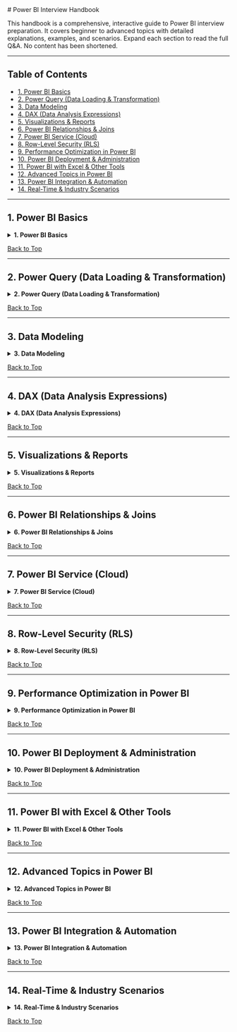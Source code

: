 <div id="top"></div>
# Power BI Interview Handbook

This handbook is a comprehensive, interactive guide to Power BI interview preparation. 
It covers beginner to advanced topics with detailed explanations, examples, and scenarios. 
Expand each section to read the full Q&A. No content has been shortened.

---

## Table of Contents

- [1. Power BI Basics](#1.-power-bi-basics)
- [2. Power Query (Data Loading & Transformation)](#2.-power-query-data-loading--transformation)
- [3. Data Modeling](#3.-data-modeling)
- [4. DAX (Data Analysis Expressions)](#4.-dax-data-analysis-expressions)
- [5. Visualizations & Reports](#5.-visualizations--reports)
- [6. Power BI Relationships & Joins](#6.-power-bi-relationships--joins)
- [7. Power BI Service (Cloud)](#7.-power-bi-service-cloud)
- [8. Row-Level Security (RLS)](#8.-row-level-security-rls)
- [9. Performance Optimization in Power BI](#9.-performance-optimization-in-power-bi)
- [10. Power BI Deployment & Administration](#10.-power-bi-deployment--administration)
- [11. Power BI with Excel & Other Tools](#11.-power-bi-with-excel--other-tools)
- [12. Advanced Topics in Power BI](#12.-advanced-topics-in-power-bi)
- [13. Power BI Integration & Automation](#13.-power-bi-integration--automation)
- [14. Real-Time & Industry Scenarios](#14.-real-time--industry-scenarios)

---

## 1. Power BI Basics

<details>
<summary><strong>1. Power BI Basics</strong></summary>

#### Q: What is Power BI and why is it used?
Answer:
Power BI is a Business Intelligence and Data Visualization tool developed by Microsoft. It enables organizations to connect to multiple data sources, transform raw data into meaningful insights, and present them through interactive dashboards and reports.
Power BI helps users:
Analyze large and diverse data easily without complex coding.
Automate reporting and refresh cycles.
Make data-driven decisions using real-time dashboards.
Share insights securely within teams or across the organization.
It’s used widely for:
Executive dashboards
Sales & financial performance tracking
Data storytelling & predictive insights
Integrating data from cloud and on-prem sources (Excel, SQL, Azure, etc.)

#### Q: Explain the main components of Power BI.
Answer:
Power BI’s ecosystem includes several tools and services:

#### Q: What is the difference between Power BI Desktop, Power BI Service, and Power BI Mobile?
In short: Desktop is for building, Service is for sharing, and Mobile is for viewing.

#### Q: What data sources can Power BI connect to?
Answer:
Power BI supports over 100+ data connectors, including:
Databases: SQL Server, MySQL, PostgreSQL, Oracle, DB2, Snowflake
Files: Excel, CSV, XML, JSON, PDF
Cloud Services: Azure SQL, Google BigQuery, AWS Redshift
Online Services: SharePoint, Salesforce, Dynamics 365, Facebook Ads, Google Analytics
APIs and Web: REST APIs, Web scraping
Streaming data: Azure Stream Analytics, IoT Hubs

#### Q: Explain the Power BI workflow from data source to dashboard.
Answer:
The Power BI workflow has 5 major steps:
Connect: Import or connect to data sources (Excel, SQL, etc.)
Transform: Clean and shape the data in Power Query Editor (remove nulls, split columns, etc.)
Model: Build relationships between tables, create DAX measures.
Visualize: Use charts, KPIs, maps, etc., to build reports in Power BI Desktop.
Publish: Upload the .pbix file to Power BI Service → create dashboards, set refresh, share securely.

#### Q: When would you use Power BI over Excel?
Answer:
While Excel is great for analysis, Power BI is better for automation, visualization, and collaboration.
You’d use Power BI when:
You need interactive dashboards instead of static sheets.
You need real-time data refresh from multiple sources.
You want to share securely across teams.
You need to handle large datasets (millions of rows).
You require data modeling with relationships, not just flat tables.
Example:
If a company wants daily updated sales dashboards from SQL and Excel, Power BI automates the process and removes manual reporting.

#### Q: How would you handle data refresh issues in Power BI Service?
Answer:
To handle data refresh issues:
Check Gateway Status: Ensure the on-premises gateway is online and configured correctly.
Check Data Source Credentials: Update credentials in Power BI Service → Dataset → Settings → Data Source Credentials.
Review Error Logs: Use the Refresh History tab to identify the cause (timeout, authentication, etc.).
Optimize Query: Simplify transformations to ensure query folding is maintained.
Reduce Dataset Size: Load only required columns and rows.
Schedule Refresh Properly: Avoid overlapping refresh times.
If issues persist, perform manual refresh in Desktop to isolate the error before republishing.

</details>


[Back to Top](#top)


---

## 2. Power Query (Data Loading & Transformation)

<details>
<summary><strong>2. Power Query (Data Loading & Transformation)</strong></summary>

#### Q: What is Power Query Editor in Power BI?
Answer:
Power Query Editor is the ETL (Extract, Transform, Load) layer in Power BI.
It allows you to:
Connect to multiple data sources
Clean, merge, and reshape data
Remove errors, duplicates, nulls
Prepare the dataset before loading into the data model
All transformations are recorded as “Applied Steps” and executed in sequence.

#### Q: Explain M language.
Answer:
Power Query uses M (Mashup) Language, a case-sensitive functional language.
It stands for “Data Mashup” and is used for defining transformations.
Every action in Power Query (like removing columns or renaming fields) translates into M code.
Example:
= Table.SelectColumns(Source, {"CustomerName", "Sales"})
You can open the Advanced Editor in Power Query to view or customize this code.

#### Q: What are applied steps in Power Query?
Answer:
Every change you make (e.g., remove column, rename, split) is recorded in the Applied Steps pane.
These steps are executed sequentially when the query runs, making it reproducible and auditable.
You can reorder, rename, or delete steps anytime.

#### Q: What are the common data transformation options available?
Common transformations include:
Remove Duplicates
Replace Values
Split Column
Group By
Pivot / Unpivot Columns
Add Conditional Columns
Merge / Append Queries
Change Data Types
Extract Text / Numbers
Trim / Clean / Uppercase / Lowercase
These transformations ensure the data is structured and standardized before modeling.

#### Q: How do you handle null or missing values?
Answer:
You can handle missing values in Power Query by:
Replacing nulls: Using “Replace Values” (e.g., null → 0 or “Unknown”).
Filtering them out: Remove rows with nulls.
Filling values: “Fill Down” or “Fill Up” to propagate previous/next values.
Conditional logic: Use custom column formulas like:
if [Sales] = null then 0 else [Sales]

#### Q: Difference between Remove Columns vs Choose Columns.

#### Q: How would you merge two tables in Power Query?
Answer:
Merging combines columns from two queries based on a matching key (like SQL JOIN).
Steps:
Go to Home → Merge Queries.
Select two tables and the matching key column.
Choose join type (Inner, Left Outer, Right Outer, Full Outer).
Expand the new column to bring related fields.
Example: Merging Sales and Customer tables on CustomerID.

#### Q: How can you append data from multiple sources?
Answer:
Appending stacks tables vertically (like UNION in SQL).
Use it when both tables have the same column structure.
Steps:
Home → Append Queries
Select the tables (e.g., Sales_Q1, Sales_Q2)
Result: Combined dataset with all rows together.

#### Q: What is the use of “Group By” in Power Query?
Answer:
“Group By” summarizes data at a higher level, similar to SQL GROUP BY.
Example: To find total sales by region.
Steps:
Select column (e.g., Region) → Home → Group By
Choose operation (Sum, Count, Average)
Example formula:
= Table.Group(Sales, {"Region"}, {{"Total Sales", each List.Sum([Sales]), type number}})

</details>


[Back to Top](#top)


---

## 3. Data Modeling

<details>
<summary><strong>3. Data Modeling</strong></summary>

#### Q: What is a data model in Power BI?
Answer:
A data model is the foundation of Power BI — it organizes data into related tables to enable efficient reporting and analysis.
It defines:
Relationships between tables (facts and dimensions)
Hierarchies (Year → Month → Day)
DAX measures and calculated columns
Metadata such as column formats, categories, and data types.

#### Q: What are relationships in Power BI?
Answer:
Relationships link tables based on common columns (keys), allowing data to be analyzed across multiple tables.
Example: Sales table (Fact) linked to Customer table (Dimension) using CustomerID.
Power BI automatically uses these links during visual interactions.

#### Q: Types of relationships

#### Q: Explain cardinality and cross filter direction.
Cardinality: Defines relationship type (1:1, 1:*, :).
Cross filter direction: Controls data flow between tables (Single or Both).
Single: Filters flow in one direction.
Both: Used for complex models but can cause ambiguity.

#### Q: What is the importance of normalization and denormalization?
Power BI generally prefers denormalized (star schema) models for efficiency.

#### Q: What is the role of surrogate keys?
Answer:
Surrogate keys are artificial unique identifiers (like integer IDs) used when no natural key exists or to improve join efficiency.
They ensure uniqueness across tables and make relationship mapping easier.

#### Q: How would you handle circular dependency between tables?
Answer:
Circular dependency occurs when relationships or DAX formulas reference each other in a loop.
To fix:
Reevaluate DAX calculations.
Break unnecessary bidirectional filters.
Use intermediate tables or bridge tables to simplify relationships.

#### Q: How do you decide which table should be a dimension or fact table?
Answer:
Rule of thumb:
Numeric and additive data → Fact table
Descriptive or categorical info → Dimension table

</details>


[Back to Top](#top)


---

## 4. DAX (Data Analysis Expressions)

<details>
<summary><strong>4. DAX (Data Analysis Expressions)</strong></summary>

#### Q: What is DAX?
Answer:
DAX is a formula language used to create calculations, aggregations, and business logic in Power BI, Excel Power Pivot, and Analysis Services.
It’s similar to Excel formulas but works on columnar data and relationships.

#### Q: Difference between calculated columns and measures

#### Q: What are DAX data types?
Common DAX data types include:
Whole Number
Decimal Number
Currency
Date/Time
Boolean
Text
Blank

#### Q: What is row context vs filter context?
Row Context: Exists when a formula is evaluated for each row (e.g., calculated column).
Filter Context: Comes from slicers, filters, or CALCULATE(), determining which rows are included in a calculation.
Example:
TotalSales = CALCULATE(SUM(Sales[Amount]), Region[Name] = "East")
Here CALCULATE creates a new filter context.

</details>


[Back to Top](#top)


---

## 5. Visualizations & Reports

<details>
<summary><strong>5. Visualizations & Reports</strong></summary>

Conceptual Understanding

#### Q: What types of visualizations are available in Power BI?
Answer:
Power BI provides a wide range of visuals to represent data interactively. These visuals can be native, custom, or AI-based.
1️⃣ Core Visuals
Bar/Column Charts: Compare categorical values (e.g., Sales by Region).
Line/Area Charts: Show trends over time (e.g., Monthly Revenue).
Pie/Donut Charts: Show proportion of total (e.g., Market Share).
Table/Matrix: Display detailed and aggregated data with drill options.
Scatter/Bubble Charts: Show relationships between numerical values (e.g., Sales vs. Profit).
2️⃣ Advanced Visuals
Funnel Chart: Visualize sequential processes (e.g., sales pipeline).
Waterfall Chart: Show running total changes (e.g., profit breakdown).
Gauge/KPI Card: Show performance vs. target.
Tree Map: Hierarchical representation using nested rectangles.
Map & Filled Map: Visualize data geographically.
3️⃣ AI & Custom Visuals
Key Influencers Visual: Finds factors affecting an outcome.
Decomposition Tree: Breaks down metrics step-by-step.
Smart Narrative: Automatically generates data stories.
Q&A Visual: Allows users to ask questions in natural language.
Tip:
You can also import visuals from AppSource Marketplace for specific industries (e.g., Gantt charts, bullet charts, heat maps).

#### Q: When would you use a matrix vs a table?
Example:
To show Sales by Year and Product Category, a Matrix is ideal — you can expand/collapse categories dynamically.

#### Q: What are slicers and filters?
Answer:
Both slicers and filters control the visible data in visuals, but they differ in usage and scope.
Slicer: A visual element users interact with on the report page (acts like a button).
Example: Slicer for “Year” or “Region.”
Affects visuals on the same report page.
Filters: Configuration options used in the report design to limit data.
Levels: Visual-level, Page-level, Report-level, Drill-through filters.
Difference:

#### Q: What are KPI cards and how are they used?
Answer:
KPI (Key Performance Indicator) cards are visuals that display current performance vs. target with color-coded indicators.
Example:
A KPI card can show:
Actual Sales: ₹1.2M
Target Sales: ₹1M
 Green arrow = On track
❌ Red arrow = Below target
DAX Example:
KPI Status = 
IF([Total Sales] >= [Target], "On Track", "Below Target")
Used for:
Financial dashboards
Sales goals
Operational metrics
Tip:
You can use the Goal feature in Power BI Service for more dynamic, team-based KPI tracking.

#### Q: What is drill-through and drill-down functionality?
Answer:
Drill-Down:
Allows users to navigate hierarchical data (e.g., Year → Quarter → Month → Day) within the same visual.
Enable “Drill mode” using the forked arrow icon.
Helps users explore details at multiple levels.
Drill-Through:
Takes the user to a different report page filtered for the selected item.
Example: Right-click a region in a map → go to “Region Details” page showing KPIs for that region.
Tip: Combine drill-down and drill-through for powerful interactive storytelling dashboards.

#### Q: What is the use of bookmarks in Power BI?
Answer:
Bookmarks capture the current state of a report — including filters, visuals, and selections — allowing you to:
Save custom views.
Create report navigation buttons.
Build presentations or guided analytics experiences.
Example:
Create a “Profit View” bookmark (with filters on “High Profit”) and another for “Low Profit,” then toggle using buttons.
Steps:
Configure visuals and filters.
View → Bookmarks → Add → Name it.
Use “Button → Action → Bookmark” to navigate.

#### Q: How do you create custom tooltips?
Answer:
Custom tooltips allow you to display detailed information or visuals when hovering over a data point.
Steps:
Create a new report page (e.g., “Tooltip Page”).
Design visuals to display as tooltip content.
In “Page Information,” toggle Tooltip = ON.
In your main visual → Format → Tooltip → Select that page.
Example:
Hovering over a product bar could show a tooltip page with:
Product name
Profit trend
Category share %

 Practical Questions

#### Q: How can you create dynamic titles in Power BI visuals?
Answer:
Dynamic titles automatically change based on user selections or filters using DAX and the “fx” conditional formatting feature.
Example:
Dynamic Title = 
"Sales Report for " & SELECTEDVALUE(Region[RegionName], "All Regions")
Steps:
Create the DAX measure above.
Select visual → Format → Title → fx → Choose “Field Value” → Select measure.
Output Example:
“Sales Report for North Region”
“Sales Report for All Regions”
This helps make dashboards interactive and personalized.

#### Q: What is conditional formatting and where can you apply it?
Answer:
Conditional formatting lets you change colors, font, or icons dynamically based on data values.
Where you can apply it:
Tables / Matrix: Background, font color, icons.
Charts: Data color based on measure.
Cards / KPIs: Change color by threshold.
Example:
If profit < 0 → red, else green.
Profit Color = IF([Profit] < 0, "Red", "Green")
Then apply under Format → Conditional Formatting → Field Value.
Tip:
You can use “Color Scales” for gradient-based visuals (e.g., red → yellow → green for performance).

#### Q: How would you highlight top 5 or bottom 5 values in a chart?
Answer:
Use DAX ranking combined with conditional formatting.
Example DAX:
Rank Sales = RANKX(ALL(Customer), [Total Sales])
Top 5 Flag = IF([Rank Sales] <= 5, 1, 0)
Then apply conditional formatting:
Color = Blue when Top 5 Flag = 1
Gray otherwise.
Alternatively, you can use:
Filters pane → Top N Filter → Show Top 5 by [Total Sales].
Use Case:
Highlight top customers, products, or stores in dashboards to focus on key contributors.

 Bonus: Visualization Design Best Practices
Keep it simple: Avoid clutter; focus on key insights.
Use consistent colors: Maintain brand identity and readability.
Add KPIs at the top: Key metrics should be visible at first glance.
Limit visuals per page (max 8–10).
Use bookmarks + buttons for storytelling.
Enable tooltips and hover explanations.
Use slicers strategically instead of multiple filters.

</details>


[Back to Top](#top)


---

## 6. Power BI Relationships & Joins

<details>
<summary><strong>6. Power BI Relationships & Joins</strong></summary>

#### Q: How do you create relationships between tables?
Answer:
Relationships connect tables in Power BI using common key columns (like CustomerID, ProductID). They define how data from one table relates to another.
Steps to Create:
Go to Model View.
Drag the key column from one table to the corresponding column in another table.
Verify relationship type (One-to-Many, Single/Both direction).
Optionally manage in Model → Manage Relationships window.
Example:
Customer[CustomerID] → Sales[CustomerID] (One customer → many sales).
Benefits:
Enables cross-table filtering.
Allows DAX functions (like RELATED() or USERELATIONSHIP()) to work properly.
Builds foundation for star schema design.

#### Q: What is the difference between active and inactive relationships?
Answer:
Power BI allows only one active relationship between two tables at a time, but you can have multiple inactive ones.
To use an inactive relationship:
Sales by Ship Date = 
CALCULATE(
    SUM(Sales[Amount]),
    USERELATIONSHIP(Sales[ShipDate], 'Date'[Date])
)
Why it’s useful:
When the same tables relate via multiple date fields (e.g., OrderDate, ShipDate, DueDate).

#### Q: How does Power BI automatically detect relationships?
Answer:
Power BI’s auto-detect feature scans column names and data types when importing data and:
Finds potential key matches (like CustomerID).
Suggests relationship types (1:* or *:1).
Automatically creates them when confidence is high.
You can adjust this in:
File → Options → Data Load → Auto Detect Relationships After Data is Loaded
Tip:
Always validate automatically detected relationships — wrong joins can cause incorrect aggregations.

#### Q: What happens if you delete a relationship between tables?
Answer:
If you delete a relationship:
DAX functions like RELATED() or LOOKUPVALUE() may fail.
Cross-table filters and interactions stop working.
Some visuals may display incorrect or blank values.
To fix it, re-establish the relationship manually or use a bridge table (for many-to-many scenarios).

#### Q: What is the difference between merge (Power Query) and relationship (Data Model)?
Example:
Merge when combining “Customer Info” with “Sales Data” for a single dataset.
Relationship when you want to reuse dimension tables in multiple reports.

 Summary:
Always use relationships (not merges) in modeling.
Maintain star schema for performance and simplicity.
Use USERELATIONSHIP() for alternate links.

</details>


[Back to Top](#top)


---

## 7. Power BI Service (Cloud)

<details>
<summary><strong>7. Power BI Service (Cloud)</strong></summary>

#### Q: What is Power BI Service (Cloud)?
Answer:
Power BI Service is Microsoft’s cloud-based SaaS platform where you can:
Publish Power BI Desktop reports (.pbix files)
Create dashboards
Share and collaborate across teams
Schedule automatic data refresh
Manage permissions and workspaces
It’s accessible at https://app.powerbi.com.
Core Roles:
Developers: Publish reports and datasets.
Consumers: View and interact with dashboards.
Admins: Manage access, governance, and data refresh.

#### Q: What is a workspace in Power BI Service?
Answer:
A workspace is a collaborative environment where teams can manage related Power BI content (reports, dashboards, datasets, dataflows).
Workspace Components:
Datasets
Reports
Dashboards
Dataflows
Apps
Tip:
Use workspaces for structured deployment pipelines — e.g., Dev → Test → Prod.

#### Q: What are dashboards in Power BI?
Answer:
A dashboard is a single-page, real-time summary of key insights.
It consolidates visuals pinned from multiple reports.
Key Features:
Interactive tiles: Each tile links back to its report.
Alerts: Set threshold-based alerts (e.g., when profit < target).
Real-time updates: Supports live data streaming.
Difference from Report:

#### Q: What are apps in Power BI Service?
Answer:
Power BI Apps are packaged collections of dashboards and reports shared with users or groups.
Purpose:
Simplifies access for business users.
Provides version control and standardized deployment.
Ideal for enterprise rollouts.
Steps to Create:
Create or select a workspace.
Publish reports & dashboards.
Click Create App → Configure → Publish.
Example:
A “Sales Analytics App” may include multiple dashboards for different departments.

#### Q: What is a dataset refresh and how do you schedule it?
Answer:
A dataset refresh updates Power BI data with the latest information from connected sources.
Types:
Manual Refresh: Triggered from Power BI Service or Desktop.
Scheduled Refresh: Configured to run automatically (up to 8 times/day for Pro, 48 for Premium).
Steps:
Go to Dataset → Schedule Refresh.
Set frequency, time, and time zone.
Ensure gateway and credentials are valid.
Tip:
Monitor refresh history for errors and use email alerts for failures.

#### Q: What are gateways? Explain personal and enterprise gateways.
Answer:
A Power BI Gateway acts as a secure bridge between on-premises data sources and Power BI Service.
Example:
An enterprise gateway connects to an on-prem SQL Server so dashboards refresh automatically every morning.

#### Q: How do you share reports securely with team members?
Answer:
Secure sharing can be achieved through:
Direct Sharing: Share dashboard link with Power BI users via “Share” option.
Workspaces: Assign roles (Viewer, Contributor, etc.).
Apps: Distribute dashboards to large user groups securely.
Export Options: Embed in Teams, SharePoint, or PowerPoint.
RLS (Row-Level Security): Restrict data visibility by user.
Tip:
Only users with Power BI Pro (or in Premium capacity) can view shared content.

#### Q: How do you manage dataset refresh failures?
Answer:
Steps to troubleshoot refresh issues:
Check Gateway status (must be online).
Re-enter credentials under Dataset → Settings → Data source credentials.
Examine Refresh History for error logs.
Optimize data model for performance (remove unused columns).
Ensure APIs or database connections are not timed out.
Set alerts to get notified automatically on failure.
If issue persists, manually refresh in Desktop to isolate the source (query error or gateway misconfiguration).

💡 Best Practices in Power BI Service
Always store sensitive data in secure workspaces.
Use deployment pipelines (Dev → Test → Prod).
Assign minimal permissions — follow least privilege principle.
Monitor refresh logs and usage metrics regularly.
Use dataflows for reusability and consistency.

</details>


[Back to Top](#top)


---

## 8. Row-Level Security (RLS)

<details>
<summary><strong>8. Row-Level Security (RLS)</strong></summary>

This is a very common interview topic for Power BI developers and admins because it involves data governance, user-level access, and DAX logic.

 Conceptual Understanding

#### Q: What is RLS in Power BI?
Answer:
Row-Level Security (RLS) is a feature in Power BI that restricts data visibility for different users based on defined rules.
Instead of creating multiple reports for each user or department, you can apply filters that dynamically control what data a user can see — all within the same report.
Example:
A sales manager should only see data for their assigned region.
An HR analyst should only see employees from their department.
RLS works by applying DAX filters to tables in the data model.
Benefits:
Enhanced data security
Centralized report management
Performance optimization (reduced data volume per user)

#### Q: How do you implement RLS in Power BI Desktop?
Answer:
Steps:
Open your Power BI Desktop file.
Go to Modeling → Manage Roles.
Click Create → New Role.
Choose a table → Apply DAX filter.
Example:
[Region] = "North"
Save and publish the report.
Test it using View As Roles in Power BI Desktop.
Example Scenario:
If your dataset has a Sales table with a Region column, you can create roles like:
North Manager: [Region] = "North"
South Manager: [Region] = "South"
When the report is published, assign users to these roles in Power BI Service.

#### Q: Difference between static and dynamic RLS
Static RLS → simpler, but not scalable.
Dynamic RLS → preferred for enterprise reports where hundreds of users access the same dashboard.

#### Q: What is the role of USERPRINCIPALNAME() and USERNAME() in RLS?
Answer:
These are DAX functions used in Dynamic RLS to identify the currently logged-in user.
Use Case Example:
[Email] = USERPRINCIPALNAME()
This filter ensures each logged-in user sees only the data corresponding to their email.

#### Q: How do you test RLS before publishing?
Answer:
You can test RLS in Power BI Desktop and Service.
In Power BI Desktop:
Go to Modeling → View As → Other roles.
Choose the role you created.
The report will render with that filter applied.
In Power BI Service:
Go to the dataset → Security tab.
Click on the role → Add users or test view.
Use View as Role to verify the data visibility per user.
Tip:
Always verify with sample users before enabling organization-wide RLS.

 Practical Implementation Example

 Example 1: Static RLS
If you want region-specific visibility:
Each role is manually created and users assigned in Power BI Service.

 Example 2: Dynamic RLS using mapping table
Step 1: Create a mapping table (e.g., UserAccess)
Step 2: Create relationship
UserAccess[Region] → Sales[Region]
Step 3: Create role in Modeling → Manage Roles
[Email] = USERPRINCIPALNAME()
Result:
Each user only sees sales for their assigned region automatically.

 Example 3: Multi-level RLS (Region + Department)
'UserAccess'[Region] = RELATED(Sales[Region]) &&
'UserAccess'[Department] = RELATED(Sales[Department])
This ensures both department and region-level control simultaneously.

💡 RLS Best Practices
Always use a user-mapping table for scalability.
Keep RLS filters simple and optimized (avoid complex DAX).
Combine RLS with workspace permissions for full security.
Test with multiple roles and dummy users.
Document roles and filters clearly for audits.
Prefer Dynamic RLS over static for enterprise-scale projects.

 Summary:
RLS = Row-level visibility control using DAX filters.
Implement via Manage Roles → USERPRINCIPALNAME().
Test in Desktop → Apply in Service → Assign users.
Use Dynamic RLS for scalable, automated access management.

</details>


[Back to Top](#top)


---

## 9. Performance Optimization in Power BI

<details>
<summary><strong>9. Performance Optimization in Power BI</strong></summary>

This topic is highly valued in interviews because real-world Power BI reports must perform efficiently even with large datasets and complex DAX.

 Conceptual Understanding

#### Q: What are ways to improve Power BI report performance?
Answer:
Performance optimization involves tuning the data model, DAX formulas, visuals, and refresh strategy.
 Key Techniques:
Data Model Optimization
Use Star Schema (Fact + Dimensions), avoid Snowflake structures.
Remove unnecessary columns and tables.
Prefer numeric codes over text fields for relationships.
Use single direction relationships wherever possible.
Disable auto date/time for large models.
DAX Optimization
Use variables (VAR) to store intermediate results.
Avoid repeated calculations and nested CALCULATE().
Replace calculated columns with measures whenever possible.
Use iterator functions (SUMX, AVERAGEX) only when necessary.
Minimize usage of FILTER() with large datasets.
Visualization Optimization
Limit visuals to 8–10 per page.
Use aggregations instead of detailed tables.
Avoid excessive slicers and cross-highlighting between all visuals.
Use tooltips or drill-through instead of adding extra visuals.
Data Refresh Optimization
Use Incremental Refresh for large datasets.
Optimize query folding (transformations that push to source).
Cache intermediate results using Dataflows.
Hardware & Configuration
Use Power BI Premium capacity for large reports.
Monitor with Performance Analyzer pane.

#### Q: How do you reduce dataset size?
Answer:
Reducing dataset size improves load time, refresh speed, and memory usage.
Techniques:
Remove Unused Columns – Keep only required fields for visuals.
Filter Rows – Load only relevant periods (e.g., last 3 years).
Change Data Types – Use smallest possible type (e.g., whole number instead of decimal).
Disable Auto Date/Time – Each date column creates hidden tables.
Use Aggregations – Pre-summarize data (e.g., monthly totals instead of transaction-level).
Use “Reference” Queries instead of duplicate queries in Power Query.
Reduce Cardinality – Avoid high unique values in text columns.
Example:
Convert “Customer Name” → “Customer ID” to reduce unique text storage.

#### Q: What is query folding?
Answer:
Query folding is when Power Query pushes transformation steps back to the data source (SQL, etc.) so they’re executed there instead of in Power BI.
Example:
When you apply a filter in Power Query:
SELECT * FROM Sales WHERE Region = 'East';
Power BI lets SQL Server handle it rather than importing all data first.
Benefits:
Reduces memory usage in Power BI.
Faster refresh and load.
Leverages database engine performance.
Tip:
Keep transformations simple (filters, joins, column selection).
Use the Query Diagnostics → View Native Query option to check folding.

#### Q: How can using star schema improve performance?
Answer:
Star Schema consists of:
One Fact Table (transactions, e.g., Sales)
Multiple Dimension Tables (lookup info, e.g., Product, Customer, Date)
Advantages:
Simplifies relationships (One-to-Many).
Improves DAX calculation efficiency.
Reduces model complexity and circular dependencies.
Enables better compression in VertiPaq engine.
Easier to maintain and extend.
Example:
        Date
          |
Customer —— Sales —— Product
          |
        Region
Avoid: Snowflake schemas with deep hierarchies — they slow DAX queries.

#### Q: How does DirectQuery mode affect performance?
Answer:
In DirectQuery, Power BI doesn’t import data — it queries the source database in real time.
Tips to Optimize DirectQuery:
Use indexes and query tuning in source DB.
Minimize visuals per page (each visual triggers a query).
Avoid complex DAX or calculated columns.
Aggregate at the source level when possible.

#### Q: Difference between Import, DirectQuery, and Live Connection.
Example Use Cases:
Import: Monthly sales reports.
DirectQuery: Live IoT or finance dashboards.
Live Connection: When using enterprise SSAS cubes.

 Bonus: Performance Analyzer Tool
Power BI Desktop includes a built-in Performance Analyzer to monitor report load times.
How to Use:
View → Performance Analyzer → Start Recording.
Interact with visuals.
View “DAX Query,” “Visual Display,” and “Other” timings.
This helps identify bottlenecks — whether they’re caused by DAX, visuals, or rendering.

💡 Best Practices Summary

</details>


[Back to Top](#top)


---

## 10. Power BI Deployment & Administration

<details>
<summary><strong>10. Power BI Deployment & Administration</strong></summary>

This section focuses on how Power BI content is published, maintained, secured, and version-controlled in an organization — a favorite area for senior BI developer or admin interviews.

 Conceptual Understanding

#### Q: What is Power BI Gateway?
Answer:
A Power BI Gateway acts as a secure bridge between on-premises data sources (like SQL Server, Oracle, Excel files) and the Power BI Service (Cloud).
It ensures that Power BI reports hosted in the cloud can access and refresh on-prem data securely without manual uploads.
Types of Gateways:
Key Points:
Installed on a local server or machine with access to the data source.
Uses encryption and Azure Service Bus for secure data transfer.
Must be kept always online for scheduled refresh.
Example:
A company stores data in an on-prem SQL Server but wants to view dashboards in Power BI Service. The Gateway connects Power BI Service → SQL Server → pulls live data securely.

#### Q: What are deployment pipelines in Power BI Service?
Answer:
Deployment Pipelines allow you to move Power BI content (datasets, reports, dashboards) through multiple stages:
Development → Test → Production
This ensures version control, testing, and governance before reports reach end users.
Stages:
Development (Dev): Developers build and test datasets and visuals.
Test (UAT): QA team validates visuals, refreshes, and RLS.
Production (Prod): Published for business consumption.
Benefits:
Consistent and safe deployment flow.
Reduced manual errors.
Version tracking across environments.
Automation using REST APIs or PowerShell.
Example:
A Sales Dashboard built in Dev → promoted to Test → reviewed → then pushed to Prod workspace automatically via pipeline.

#### Q: How do you manage version control for Power BI files?
Answer:
While Power BI doesn’t natively support Git-based version control for .pbix files, you can use external or integrated tools.
Methods:
File-based Versioning:
Save multiple versions with naming conventions:
Sales_Report_v1.0.pbix
Sales_Report_v1.1.pbix
Store in SharePoint, OneDrive, or Teams for collaboration.
Git Integration (via Fabric or Deployment Pipelines):
Power BI now supports integration with Git repositories (like Azure DevOps).
You can link a workspace to a Git branch and track report version changes.
Third-Party Tools:
Power BI Helper or Power BI Documenter for metadata comparisons.
Tip:
For enterprise environments, store the dataset schema and DAX scripts in a version-controlled repo separately (e.g., Tabular Editor + Git).

#### Q: How do you assign roles and permissions?
Answer:
Power BI Service provides role-based access control at the workspace level.
Other Layers of Security:
Row-Level Security (RLS): Data-level filtering using DAX.
Object-Level Security (OLS): Restrict access to specific tables or columns.
Dataset Permissions: Control who can build new reports on existing datasets.
Best Practice:
Use Azure AD groups instead of individual users for easier management.
Follow principle of least privilege — give only the minimum required access.

#### Q: How do you handle data governance in Power BI?
Answer:
Data governance ensures that Power BI content is accurate, secure, compliant, and properly managed across the organization.
Key Elements of Power BI Governance:
Data Classification & Sensitivity Labels
Tag datasets with labels like Confidential, Public, etc.
Controlled via Microsoft Information Protection (MIP).
Data Lineage
Power BI automatically tracks data flow — from source → dataset → report → dashboard.
Available under the Lineage View in workspace.
Usage Metrics & Auditing
Monitor report usage frequency and user activity.
Admin portal → Audit logs → View who accessed or shared content.
Certified & Promoted Datasets
Mark trusted datasets as Certified (validated by data stewards) or Promoted (team-approved).
Ensures users use the right data source.
Tenant-Level Governance
Configure tenant settings via Power BI Admin Portal:
Export control
Publish permissions
Sharing restrictions
Guest access management
Monitoring & Compliance
Use Microsoft Purview for end-to-end governance and compliance audits.
Integrate Power BI activity logs with SIEM tools (e.g., Sentinel).

💡 Best Practices for Deployment & Administration

</details>


[Back to Top](#top)


---

## 11. Power BI with Excel & Other Tools

<details>
<summary><strong>11. Power BI with Excel & Other Tools</strong></summary>

Conceptual Understanding

#### Q: How can you integrate Excel with Power BI?
Answer:
Power BI and Excel are deeply integrated within Microsoft’s ecosystem.
You can use Excel as a data source, a data analysis tool, or a reporting companion for Power BI.
Integration Methods:
Import Excel Data into Power BI
Connect via Get Data → Excel Workbook.
Loads tables, ranges, or Power Query data directly into Power BI Desktop.
Publish Excel Models to Power BI
Use Publish → Export to Power BI Service (available in Excel 2016+).
Publishes Excel tables or PivotTables as Power BI datasets.
Analyze Power BI Data in Excel
From Power BI Service, select Analyze in Excel → Opens a live PivotTable linked to Power BI dataset.
Use Excel Online Integration
Embed Power BI visuals into Excel workbooks for hybrid analysis.
Refresh data from the Power BI dataset directly in Excel.
Power Query in Excel
Perform ETL operations in Excel’s Power Query (same M language).
Example Use Case:
Finance teams often combine Power BI dashboards with detailed Excel modeling:
Power BI for visualization and trend detection.
Excel for advanced financial simulations.

#### Q: What is the “Analyze in Excel” feature?
Answer:
“Analyze in Excel” lets users connect Excel directly to a Power BI dataset and create live PivotTables, PivotCharts, and slicers using that data.
How it works:
Power BI dataset acts as the data source.
Excel acts as the front-end analysis tool.
Uses an ODC (Office Data Connection) file that connects Excel to Power BI Service.
Steps:
In Power BI Service → Dataset → More Options (⋯) → “Analyze in Excel.”
Download .odc file → open in Excel.
Build PivotTables and charts with live data.
Benefits:
No need to export data manually.
Real-time sync with Power BI dataset.
Ideal for Excel-savvy analysts.
Example:
You can create a Power BI dashboard for leadership while analysts use “Analyze in Excel” to perform ad-hoc calculations on the same dataset.

#### Q: Difference between Power Pivot and Power BI
Summary:
Power Pivot is a mini Power BI inside Excel.
Power BI extends Power Pivot with visualization, cloud sharing, and governance.

#### Q: How do you export Power BI visuals to Excel or PowerPoint?
Answer:

</details>


[Back to Top](#top)


---

## 12. Advanced Topics in Power BI

<details>
<summary><strong>12. Advanced Topics in Power BI</strong></summary>

This section covers the high-end features of Power BI that differentiate expert-level users — including composite models, incremental refresh, AI visuals, dataflows, and sensitivity management.

 Conceptual Understanding

#### Q: What are composite models in Power BI?
Answer:
A composite model allows Power BI to combine multiple data connectivity modes — Import, DirectQuery, and even multiple data sources — in a single data model.
Before composite models, you could only use one connection type per dataset.
Use Case Example:
Import last 3 years of sales data (for speed).
Use DirectQuery for current month’s transactions (for real-time updates).
Benefits:
Mix live and cached data in the same report.
Reduce dataset size while keeping critical data up-to-date.
Combine data from multiple databases or services (e.g., SQL + Oracle).
Use Aggregations for performance optimization.
Enabling Composite Models:
Connect to one data source using Import mode.
Add another in DirectQuery mode → Power BI enables composite model automatically.
Note:
Relationships between tables in different modes are managed by the storage mode of each table — Import, DirectQuery, or Dual.

#### Q: Explain incremental data refresh.
Answer:
Incremental Refresh allows Power BI to refresh only new or changed data, instead of reloading the entire dataset every time.
This dramatically reduces refresh time and bandwidth for large datasets.
How it works:
Define two parameters in Power Query:
RangeStart
RangeEnd
Filter your date column using these parameters.
Enable incremental refresh under:
Modeling → Table → Incremental Refresh → Configure Policy
Example Policy:
Store 5 years of data.
Refresh only last 1 month daily.
Benefits:
Faster refresh cycles.
Reduced load on data sources.
Lower memory consumption.
Use Case:
Financial or retail dashboards where only the latest transactions are appended daily.

#### Q: What are dataflows and how are they used?
Answer:
Dataflows are cloud-based ETL pipelines in Power BI Service that allow users to extract, transform, and load data using Power Query Online.
They’re reusable across multiple datasets and reports.
Key Features:
Built using the same Power Query engine as Power BI Desktop.
Stored in Azure Data Lake Gen2.
Centralizes data preparation and promotes consistency.
Example Workflow:
Create a Dataflow to load Customer Master Data from SQL.
Clean and transform it in Power Query Online.
Save to workspace → Reuse across multiple Power BI reports.
Benefits:
Avoid duplication of ETL logic across reports.
Enable enterprise-scale data modeling.
Reduce refresh times by sharing prepared data.
Best Practice:
Store reusable dimensions (e.g., Product, Calendar, Customer) as dataflows for all teams to use.

#### Q: What is paginated reporting?
Answer:
Paginated Reports are pixel-perfect, printable reports designed for detailed tabular or financial reporting — similar to SSRS (SQL Server Reporting Services).
Features:
Built using Power BI Report Builder (.rdl files).
Each page fits fixed-size formats (A4, Letter, etc.).
Best for invoices, statements, or compliance reports.
Supports exporting to PDF, Word, Excel.
Uses DAX queries or SQL queries as datasets.
Use Case Example:
Generating a monthly bank statement or customer invoice where formatting and pagination are crucial.
Deployment:
Paginated reports can be hosted in Power BI Premium workspaces only.

#### Q: How do you use parameters in Power BI?
Answer:
Parameters make reports dynamic and reusable. They allow you to pass values into Power Query or DAX logic to change outputs based on user inputs.
Example Scenarios:
Select different time periods for refresh (RangeStart, RangeEnd).
Choose between different data sources (Dev vs Prod).
Filter region or country dynamically.
Creating Parameters:
Home → Manage Parameters → New Parameter.
Define name, data type, and allowed values.
Use it in Power Query filters or DAX measures.
Example (Dynamic Source Connection):
Source = Sql.Database(Parameter_Server, Parameter_Database)
Tip:
Parameters combined with What-If analysis can make reports interactive.

#### Q: What is field parameter in Power BI?
Answer:
Field Parameters allow users to dynamically switch dimensions or measures in visuals — introduced in 2023 updates.
Use Case Example:
Create one chart where users can toggle between:
“Sales by Region”
“Sales by Product”
“Sales by Category”
Steps:
Modeling → New Parameter → Fields.
Select fields or measures to include.
Add the created parameter to a slicer.
Example:
A slicer titled “Choose View” lets the user switch between Revenue, Quantity, and Profit.
Benefits:
Dynamic and cleaner dashboards.
No need for multiple visuals.
Great for executive reports and storytelling.

#### Q: Explain AI visuals like Key Influencers and Decomposition Tree.
Answer:
🔹 Key Influencers Visual
Analyzes data to identify factors that influence a specific metric.
Uses machine learning models under the hood.
Example: What factors affect “High Sales” → Region, Product Type, Discount.
Automatically ranks most influential variables.
🔹 Decomposition Tree
Lets users drill down data step-by-step to understand root causes.
Example: Breakdown of total revenue by Country → Product → Salesperson.
Supports AI Split to automatically suggest next levels of breakdown.
Use Cases:
Root cause analysis
Forecast and KPI variance analysis
Executive decision-making dashboards
Tip:
AI visuals require sufficient data volume and categorical diversity to yield meaningful insights.

#### Q: What is sensitivity label in Power BI?
Answer:
Sensitivity Labels classify and protect Power BI content (datasets, reports, dashboards) according to its confidentiality level.
They’re part of Microsoft’s Information Protection (MIP) framework.
Example Labels:
Public
Internal
Confidential
Highly Confidential
Purpose:
Prevent unauthorized sharing or exports.
Integrates with Microsoft 365 compliance center.
Applies encryption and watermarking.
How to Apply:
Go to File → Sensitivity → Apply Label (in Power BI Service or Desktop).
Labels sync across Excel, Teams, and SharePoint automatically.
Benefits:
Consistent data security across Microsoft ecosystem.
Auditable classification and compliance tracking.

💡 Advanced Best Practices Summary

</details>


[Back to Top](#top)


---

## 13. Power BI Integration & Automation

<details>
<summary><strong>13. Power BI Integration & Automation</strong></summary>

Conceptual Understanding

#### Q: What is Power Automate in Power BI?
Answer:
Power Automate (formerly Microsoft Flow) is a workflow automation tool that integrates directly with Power BI to trigger actions or notifications based on data events or conditions.
It enables event-driven automation — meaning that changes in Power BI data or user interactions can automatically launch external actions (emails, Teams messages, approvals, etc.).
Common Scenarios:
Send an alert when sales drop below target.
Notify stakeholders when a dataset refresh fails.
Automate daily export of reports or KPIs.
Update SharePoint or Excel when Power BI data changes.
Integration Example:
In Power BI Service → Create Visual → Power Automate for Power BI (visual).
Configure a flow such as:
When a user clicks on the button in Power BI → Send an email via Outlook to the sales manager.
Benefits:
No-code automation.
Integrates with 5000+ connectors (e.g., SharePoint, Outlook, Teams, Dynamics 365).
Improves business responsiveness and reduces manual tasks.
Example Use Case:
When “Profit Margin < 10%” in Power BI → automatically send an alert email to finance.

#### Q: How do you connect Power BI with Power Apps?
Answer:
Power Apps allows users to create custom business apps that can interact with Power BI data.
This integration enables bi-directional communication — users can both view analytics and write back data into Power BI datasets or databases.
Integration Methods:
Embed Power Apps into Power BI Report:
Use the Power Apps visual.
Configure it to collect user input (e.g., feedback, order updates).
Use Power BI Connector in Power Apps:
Power Apps can read Power BI data or trigger Power Automate flows based on Power BI insights.
Example:
A sales dashboard shows customer orders.
A Power App form embedded in the report allows users to update order status or add comments, which are written back to the database.
Benefits:
Real-time data updates.
Seamless workflow between reporting and action.
Eliminates need to switch between multiple tools.
Tip:
Combine Power BI + Power Apps + Power Automate → to create end-to-end business process automation.

#### Q: How can REST API be used with Power BI?
Answer:
The Power BI REST API allows developers to programmatically manage Power BI resources — datasets, reports, dashboards, and workspaces.
It’s mainly used for automation, embedding, and DevOps integration.
Common API Operations:
Embed Reports: Get embed tokens and URLs for custom web apps.
Manage Datasets: Refresh, rebind, or update connections.
Workspace Management: Create or delete workspaces programmatically.
Export Reports: Automate report export to PDF, PPT, or PBIX.
Push Data: Send real-time data into Power BI streaming datasets.
Example (Refresh Dataset via REST API):
POST https://api.powerbi.com/v1.0/myorg/datasets/{datasetId}/refreshes
Authorization: Bearer <access_token>
Benefits:
Full automation control for CI/CD pipelines.
Integration with custom applications.
Real-time control of Power BI Service.
Use Case Example:
Automate dataset refresh after ETL completion in Azure Data Factory.
Embed dashboards into company portals securely.

#### Q: What is the use of Power BI Embedded?
Answer:
Power BI Embedded is an Azure service that lets developers embed fully interactive Power BI reports and dashboards into custom applications or websites using APIs or SDKs.
This enables organizations to offer analytics-as-a-feature within their own apps without requiring users to visit the Power BI Service.
Key Features:
Integrate Power BI visuals into web apps, portals, or SaaS products.
Use secure embed tokens for user authentication.
Control user permissions via your own app’s authentication system.
Supports full interactivity — filters, slicers, drill-throughs, etc.
Architecture Overview:
Application → Power BI Embedded (Azure Service) → Power BI Reports
Use Cases:
SaaS vendors embedding analytics dashboards for their clients.
Internal company portals showing Power BI visuals for employees.
Customer portals where reports update in real time.
Benefits:
No Power BI license needed for end users (if using capacity).
Fully customizable UI.
Scalable pricing based on capacity (A1–A6 SKUs in Azure).
Example Scenario:
A software company embeds Power BI reports into its CRM system, giving clients access to personalized dashboards directly inside the CRM — without exposing the Power BI Service.

💡 Bonus: Integration Ecosystem Overview

 Example: End-to-End Automation Flow
Scenario:
A logistics company wants to monitor on-time delivery performance and notify regional managers automatically when it drops below 90%.
Solution Flow:
Power BI tracks “On-Time Delivery %”.
Power Automate flow triggers when the KPI < 90%.
Flow sends a Teams notification and email alert to managers.
Power Apps form embedded in the dashboard allows managers to log reasons for delay.
Responses are written back to SQL database and updated in Power BI report after refresh.
This creates a closed-loop BI ecosystem — from data insight → action → feedback → updated analysis.

💡 Integration & Automation Best Practices

</details>


[Back to Top](#top)


---

## 14. Real-Time & Industry Scenarios

<details>
<summary><strong>14. Real-Time & Industry Scenarios</strong></summary>

This part focuses on how Power BI is used in real business environments, dealing with real-time dashboards, KPI tracking, executive reports, large data management, and predictive analytics — all common in advanced interviews.

 Conceptual Understanding

#### Q: How do you handle real-time streaming datasets?
Answer:
Power BI supports real-time (streaming) data visualization, allowing dashboards to update instantly as new data arrives — without manual refresh.
Types of Real-Time Datasets:
Methods to Create Real-Time Dashboards:
Power BI REST API:
Use POST request to push rows to dataset:
POST https://api.powerbi.com/beta/myorg/datasets/{datasetId}/tables/{tableName}/rows
This sends data directly to a Power BI dashboard tile.
Azure Stream Analytics:
Stream data from IoT Hub or Event Hub.
Use Power BI as an output sink for real-time visualization.
Streaming Tiles in Dashboard:
Dashboard → Add Tile → “Streaming Data.”
Connect to streaming dataset and choose chart type.
Example Use Case:
Logistics company tracking vehicle locations live on a map.
IoT sensor data showing temperature and vibration of manufacturing equipment in real time.
Tip:
Streaming dashboards update every second, ideal for monitoring and control systems.

#### Q: How do you track KPIs in Power BI for sales or finance?
Answer:
Power BI provides multiple ways to track Key Performance Indicators (KPIs) dynamically.
Steps to Create KPI Tracking Dashboard:
Create measures for Actual and Target values.
Total Sales = SUM(Sales[Amount])
Sales Target = SUM(Targets[TargetAmount])
Variance = [Total Sales] - [Sales Target]
Add a KPI Visual.
Set Indicator = Actual, Target = Target, and Trend = Date.
Use conditional formatting or icons to highlight status ( / ⚠️ / ❌).
Example KPI Metrics:
Sales vs. Target
Revenue Growth %
Profit Margin %
Customer Retention Rate
Expense-to-Income Ratio
Pro Tips:
Use card visuals for key figures.
Group KPIs by category (e.g., Financial, Operational, Customer).
Add bookmarks for “Performance Snapshot” views.
Schedule refreshes for daily/weekly updates.
Use Case Example:
A CFO dashboard showing:
Current Quarter Revenue
Net Profit Margin
Operating Expense Trend
Actual vs. Forecast comparison

#### Q: How would you design a Power BI dashboard for executive reporting?
Answer:
Executive dashboards must be visually clean, concise, and interactive — showing strategic insights rather than granular data.
Steps to Design:
Identify KPIs:
Align with business goals (Sales, Profit, Market Share, ROI).
Use Hierarchical Layout:
Top: Summary KPIs
Middle: Trend charts (YOY, MOM)
Bottom: Details by region/product/department.
Use Right Visuals:
KPI Cards
Line + Area charts for trends
Funnel or Tree Map for distribution
Map visuals for geospatial insights
Add Interactivity:
Slicers (Region, Date, Product)
Drill-through for detailed analysis
Bookmarks for different executive views
Performance Optimization:
Use Import mode for speed.
Limit visuals per page.
Pre-aggregate data if necessary.
Best Practices:
Use the company’s branding (logo, color theme).
Add dynamic titles and narrative text for clarity.
Keep it “3-click” simple — every insight should be accessible within 3 clicks.
Test on mobile layout for on-the-go executives.
Example Layout:
Top Row: KPIs (Sales, Profit, Growth, Margin)
Middle Row: Sales Trend (YTD), Profit Breakdown
Bottom Row: Map (By Region) + Top Products Table

#### Q: How do you manage large datasets (>10 GB)?
Answer:
Handling large datasets in Power BI requires optimization and architectural planning — especially since the Power BI Pro limit is 1 GB per dataset and Premium supports up to 400 GB.
Techniques:
Use Import + Aggregations:
Store detailed data in DirectQuery.
Create aggregated tables (e.g., daily totals) in Import mode.
Power BI intelligently switches between them using Aggregations.
Incremental Refresh:
Refresh only new/changed data.
Reduces load time and gateway processing.
Partitioning in Power BI Premium:
Split large tables into partitions (e.g., by month/year).
Optimize Data Model:
Use numeric surrogate keys.
Remove unused columns.
Avoid calculated columns.
Compress with VertiPaq engine.
Composite Models:
Mix Import (historical) and DirectQuery (live) data.
Use Power BI Dataflows:
Preprocess and clean data before loading into dataset.
Storage Options:
Use Premium or Fabric capacities for high-volume workloads.
Leverage Azure Synapse or Databricks for scalable data warehousing.
Example Architecture:
Source Systems → Dataflow (ETL) → Power BI Dataset (Aggregations + DirectQuery) → Report → Dashboard

#### Q: Describe a scenario where you used Power BI for predictive analytics.
Answer:
Power BI can integrate predictive analytics using:
Built-in AI visuals,
Python or R scripting, or
Azure Machine Learning integration.
Example Scenario: Customer Churn Prediction
Goal: Predict which customers are likely to stop purchasing.
Steps:
Data Preparation:
Import historical customer data (purchases, support tickets, demographics).
Model Training:
Build a machine learning model in Azure ML or using Python in Power BI.
# Python script in Power Query
from sklearn.linear_model import LogisticRegression
model = LogisticRegression()
model.fit(X_train, y_train)
Integrate Results:
Import predicted probabilities (Churn Likelihood %) into Power BI.
Visualization:
Create visuals showing “High Risk Customers,” segmented by region, product, and customer type.
Action Automation:
Use Power Automate to notify sales team when churn risk > 80%.
Outcome:
Management sees which customer segments are at risk.
Teams act early to retain customers — reducing churn and improving ROI.
Other Predictive Examples:
Forecasting Sales or Demand using DAX or AI visuals.
Predictive maintenance in manufacturing using IoT data streams.
Credit risk scoring for finance companies.

💡 Best Practices Summary

 Summary:
Power BI is not just a reporting tool — it’s a real-time decision platform.
By leveraging live data, predictive analytics, and strong performance architecture, organizations can:
Monitor operations live
Predict future trends
Automate actions
Scale analytics to billions of rows efficiently

</details>


[Back to Top](#top)
